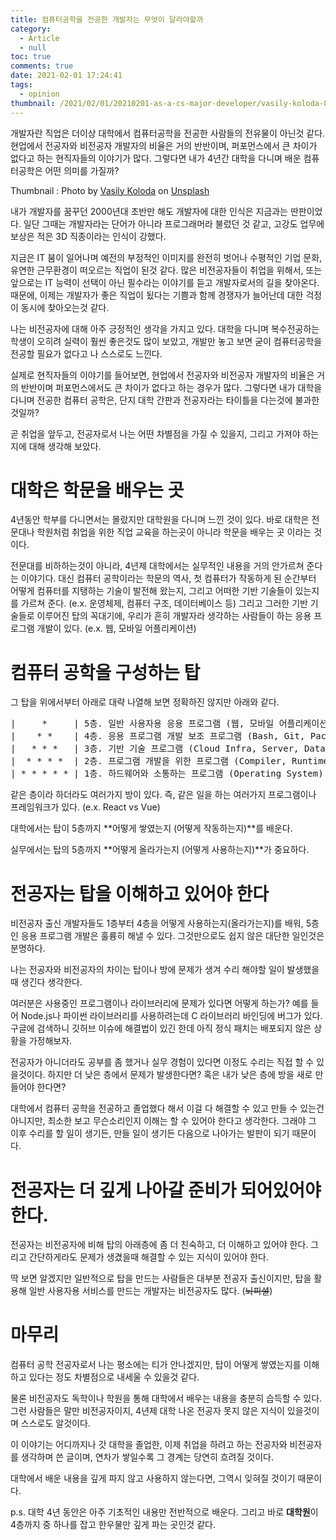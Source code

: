 ```yaml
---
title: 컴퓨터공학을 전공한 개발자는 무엇이 달라야할까
category:
  - Article
  - null
toc: true
comments: true
date: 2021-02-01 17:24:41
tags:
  - opinion
thumbnail: /2021/02/01/20210201-as-a-cs-major-developer/vasily-koloda-8CqDvPuo_kI-unsplash.jpg
---
```


개발자란 직업은 더이상 대학에서 컴퓨터공학을 전공한 사람들의 전유물이 아닌것 같다.
현업에서 전공자와 비전공자 개발자의 비율은 거의 반반이며, 퍼포먼스에서 큰 차이가 없다고 하는 현직자들의 이야기가 많다.
그렇다면 내가 4년간 대학을 다니며 배운 컴퓨터공학은 어떤 의미를 가질까?

<!--More-->

<span>Thumbnail : Photo by <a href="https://unsplash.com/@napr0tiv?utm_source=unsplash&amp;utm_medium=referral&amp;utm_content=creditCopyText">Vasily Koloda</a> on <a href="https://unsplash.com/s/photos/university?utm_source=unsplash&amp;utm_medium=referral&amp;utm_content=creditCopyText">Unsplash</a></span>

내가 개발자를 꿈꾸던 2000년대 초반만 해도 개발자에 대한 인식은 지금과는 딴판이었다.
일단 그때는 개발자라는 단어가 아니라 프로그래머라 불렀던 것 같고, 고강도 업무에 보상은 적은 3D 직종이라는 인식이 강했다.

지금은 IT 붐이 일어나며 예전의 부정적인 이미지를 완전히 벗어나 수평적인 기업 문화, 유연한 근무환경이 떠오르는 직업이 된것 같다.
많은 비전공자들이 취업을 위해서, 또는 앞으로는 IT 능력이 선택이 아닌 필수라는 이야기를 듣고 개발자로서의 길을 찾아온다.
때문에, 이제는 개발자가 좋은 직업이 됬다는 기쁨과 함께 경쟁자가 늘어난데 대한 걱정이 동시에 찾아오는것 같다.

나는 비전공자에 대해 아주 긍정적인 생각을 가지고 있다. 
대학을 다니며 복수전공하는 학생이 오히려 실력이 훨씬 좋은것도 많이 보았고, 개발만 놓고 보면 굳이 컴퓨터공학을 전공할 필요가 없다고 나 스스로도 느낀다.

실제로 현직자들의 이야기를 들어보면, 현업에서 전공자와 비전공자 개발자의 비율은 거의 반반이며 퍼포먼스에서도 큰 차이가 없다고 하는 경우가 많다.
그렇다면 내가 대학을 다니며 전공한 컴퓨터 공학은, 단지 대학 간판과 전공자라는 타이틀을 다는것에 불과한 것일까?

곧 취업을 앞두고, 전공자로서 나는 어떤 차별점을 가질 수 있을지, 그리고 가져야 하는지에 대해 생각해 보았다.

# 대학은 학문을 배우는 곳

4년동안 학부를 다니면서는 몰랐지만 대학원을 다니며 느낀 것이 있다.
바로 대학은 전문대나 학원처럼 취업을 위한 직업 교육을 하는곳이 아니라 학문을 배우는 곳 이라는 것이다.

전문대를 비하하는것이 아니라, 4년제 대학에서는 실무적인 내용을 거의 안가르쳐 준다는 이야기다.
대신 컴퓨터 공학이라는 학문의 역사, 첫 컴퓨터가 작동하게 된 순간부터 어떻게 컴퓨터를 지탱하는 기술이 발전해 왔는지, 그리고 어떠한 기반 기술들이 있는지를 가르쳐 준다. (e.x. 운영체제, 컴퓨터 구조, 데이터베이스 등)
그리고 그러한 기반 기술들로 이루어진 탑의 꼭대기에, 우리가 흔히 개발자라 생각하는 사람들이 하는 응용 프로그램 개발이 있다. (e.x. 웹, 모바일 어플리케이션)

# 컴퓨터 공학을 구성하는 탑

그 탑을 위에서부터 아래로 대략 나열해 보면 정확하진 않지만 아래와 같다.
<pre>
|     *     | 5층. 일반 사용자용 응용 프로그램 (웹, 모바일 어플리케이션)
|    * *    | 4층. 응용 프로그램 개발 보조 프로그램 (Bash, Git, Package Manager)
|   * * *   | 3층. 기반 기술 프로그램 (Cloud Infra, Server, Database)
|  * * * *  | 2층. 프로그램 개발을 위한 프로그램 (Compiler, Runtime)
| * * * * * | 1층. 하드웨어와 소통하는 프로그램 (Operating System)
</pre>
같은 층이라 하더라도 여러가지 방이 있다. 즉, 같은 일을 하는 여러가지 프로그램이나 프레임워크가 있다. (e.x. React vs Vue)

대학에서는 탑이 5층까지 **어떻게 쌓였는지 (어떻게 작동하는지)**를 배운다.

실무에서는 탑의 5층까지 **어떻게 올라가는지 (어떻게 사용하는지)**가 중요하다.

# 전공자는 탑을 이해하고 있어야 한다

비전공자 출신 개발자들도 1층부터 4층을 어떻게 사용하는지(올라가는지)를 배워, 5층인 응용 프로그램 개발은 훌륭히 해낼 수 있다.
그것만으로도 쉽지 않은 대단한 일인것은 분명하다.

나는 전공자와 비전공자의 차이는 탑이나 방에 문제가 생겨 수리 해야할 일이 발생했을때 생긴다 생각한다.

여러분은 사용중인 프로그램이나 라이브러리에 문제가 있다면 어떻게 하는가?
예를 들어 Node.js나 파이썬 라이브러리를 사용하려는데 C 라이브러리 바인딩에 버그가 있다. 구글에 검색하니 깃허브 이슈에 해결법이 있긴 한데 아직 정식 패치는 배포되지 않은 상황을 가정해보자.

전공자가 아니더라도 공부를 좀 했거나 실무 경험이 있다면 이정도 수리는 직접 할 수 있을것이다.
하지만 더 낮은 층에서 문제가 발생한다면? 혹은 내가 낮은 층에 방을 새로 만들어야 한다면?

대학에서 컴퓨터 공학을 전공하고 졸업했다 해서 이걸 다 해결할 수 있고 만들 수 있는건 아니지만, 최소한 보고 무슨소리인지 이해는 할 수 있어야 한다고 생각한다.
그래야 그 이후 수리를 할 일이 생기든, 만들 일이 생기든 다음으로 나아가는 발판이 되기 때문이다.

# 전공자는 더 깊게 나아갈 준비가 되어있어야 한다.

전공자는 비전공자에 비해 탑의 아래층에 좀 더 친숙하고, 더 이해하고 있어야 한다.
그리고 간단하게라도 문제가 생겼을때 해결할 수 있는 지식이 있어야 한다.

딱 보면 알겠지만 일반적으로 탑을 만드는 사람들은 대부분 전공자 출신이지만, 탑을 활용해 일반 사용자용 서비스를 만드는 개발자는 비전공자도 많다. (~~뇌피셜~~)

# 마무리

컴퓨터 공학 전공자로서 나는 평소에는 티가 안나겠지만, 탑이 어떻게 쌓였는지를 이해하고 있다는 정도 차별점으로 내세울 수 있을것 같다.

물론 비전공자도 독학이나 학원을 통해 대학에서 배우는 내용을 충분히 습득할 수 있다. 그런 사람들은 말만 비전공자이지, 4년제 대학 나온 전공자 못지 않은 지식이 있을것이며 스스로도 알것이다.

이 이야기는 어디까지나 갓 대학을 졸업한, 이제 취업을 하려고 하는 전공자와 비전공자를 생각하며 쓴 글이며, 연차가 쌓일수록 그 경계는 당연히 흐려질 것이다.

대학에서 배운 내용을 깊게 파지 않고 사용하지 않는다면, 그역시 잊혀질 것이기 때문이다.

p.s. 대학 4년 동안은 아주 기초적인 내용만 전반적으로 배운다. 그리고 바로 **대학원**이 4층까지 중 하나를 잡고 한우물만 깊게 파는 곳인것 같다.

